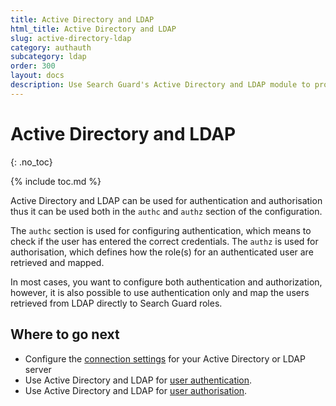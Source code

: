 ```yaml
---
title: Active Directory and LDAP
html_title: Active Directory and LDAP
slug: active-directory-ldap
category: authauth
subcategory: ldap
order: 300
layout: docs
description: Use Search Guard's Active Directory and LDAP module to protect your Elasticsearch cluster against unauthorized access.
---
```

<!---
Copyright 2019 floragunn GmbH
-->

# Active Directory and LDAP
{: .no_toc}

{% include toc.md %}

Active Directory and LDAP can be used for authentication and authorisation thus it can be used both in the `authc` and `authz` section of the configuration. 

The `authc` section is used for configuring authentication, which means to check if the user has entered the correct credentials. The `authz` is used for authorisation, which defines how the role(s) for an authenticated user are retrieved and mapped.

In most cases, you want to configure both authentication and authorization, however, it is also possible to use authentication only and map the users retrieved from LDAP directly to Search Guard roles. 

## Where to go next

* Configure the [connection settings](../_docs_auth_auth/auth_auth_ldap_connection_settings.md) for your Active Directory or LDAP server
* Use Active Directory and LDAP for [user authentication](../_docs_auth_auth/auth_auth_ldap_authentication.md).
* Use Active Directory and LDAP for [user authorisation](../_docs_auth_auth/auth_auth_ldap_authorisation.md).
